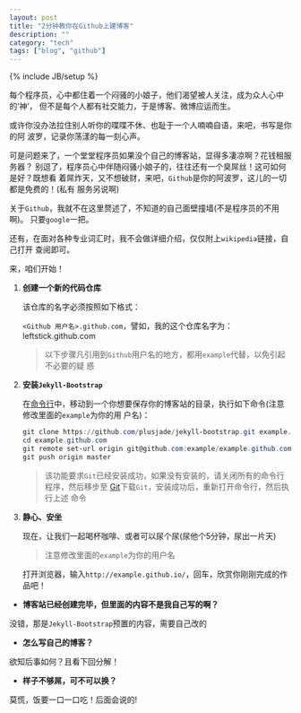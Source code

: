 ```yaml
---
layout: post
title: "2分钟教你在Github上建博客"
description: ""
category: "tech"
tags: ["blog", "github"]
---
```

{% include JB/setup %}

每个程序员，心中都住着一个闷骚的小娘子，他们渴望被人关注，成为众人心中的‘神’，
但不是每个人都有社交能力，于是博客、微博应运而生。

或许你没办法拉住别人听你的喋喋不休、也耻于一个人喃喃自语，来吧，书写是你的阿
波罗，记录你荡漾的每一刻心声。

可是问题来了，一个堂堂程序员如果没个自己的博客站，显得多凄凉啊？花钱租服务器？
别逗了，程序员心中伴随闷骚小娘子的，往往还有一个臭屌丝！这可如何是好？既想看
着屌炸天，又不想破财，来吧，`Github`是你的阿波罗，这儿的一切都是免费的！(私有
服务另说啊)

关于`Github`，我就不在这里赘述了，不知道的自己面壁撞墙(不是程序员的不用啊)。
只要`google`一把。

还有，在面对各种专业词汇时，我不会做详细介绍，仅仅附上`wikipedia`链接，自己打开
查阅即可。

来，咱们开始！

1. **创建一个新的代码仓库**

    该仓库的名字必须按照如下格式：

    `<Github 用户名>.github.com`，譬如，我的这个仓库名字为：leftstick.github.com

    > 以下步骤凡引用到`Github`用户名的地方，都用`example`代替，以免引起不必要的疑
    惑

2. **安装`Jekyll-Bootstrap`**

    在[命令行](http://zh.wikipedia.org/wiki/%E5%91%BD%E4%BB%A4%E8%A1%8C%E7%95%8C%E9%9D%A2)中，移动到一个你想要保存你的博客站的目录，执行如下命令(注意修改里面的`example`为你的用
    户名)：

    ```powershell
    git clone https://github.com/plusjade/jekyll-bootstrap.git example.github.com
    cd example.github.com
    git remote set-url origin git@github.com:example/example.github.com.git
    git push origin master
    ```

    > 该功能要求`Git`已经安装成功，如果没有安装的，请关闭所有的命令行程序，然后移步至
    [Git](http://git-scm.com/download/)下载`Git`，安装成功后，重新打开命令行，然后执行上述
    命令

3. **静心、安坐**
    
    现在，让我们一起喝杯咖啡、或者可以尿个尿(尿他个5分钟，尿出一片天)

    > 注意修改里面的`example`为你的用户名

    打开浏览器，输入`http://example.github.io/`，回车，欣赏你刚刚完成的作品吧！


- **博客站已经创建完毕，但里面的内容不是我自己写的啊？**
    
没错，那是`Jekyll-Bootstrap`预置的内容，需要自己改的

- **怎么写自己的博客？**
    
欲知后事如何？且看下回分解！

- **样子不够屌，可不可以换？**
  
莫慌，饭要一口一口吃！后面会说的!